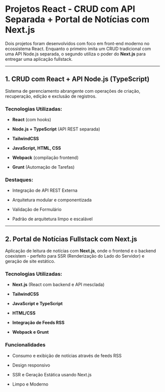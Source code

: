 # Projetos React - CRUD com API Separada + Portal de Notícias com Next.js

Dois projetos foram desenvolvidos com foco em front-end moderno no ecossistema React. 
Enquanto o primeiro imita um CRUD tradicional com uma API Node.js separada, 
o segundo utiliza o poder do **Next.js** para entregar uma aplicação fullstack.

---

## 1. CRUD com React + API Node.js (TypeScript)

Sistema de gerenciamento abrangente com operações de criação, recuperação, edição e exclusão de registros.

###  Tecnologias Utilizadas:

- **React** (com hooks)

- **Node.js + TypeScript** (API REST separada)

- **TailwindCSS**

- **JavaScript, HTML, CSS**

- **Webpack** (compilação frontend)

- **Grunt** (Automação de Tarefas)

###  Destaques:

- Integração de API REST Externa

- Arquitetura modular e componentizada

- Validação de Formulário

- Padrão de arquitetura limpo e escalável

---

## 2. Portal de Notícias Fullstack com Next.js

Aplicação de leitura de notícias com **Next.js**, onde o frontend e o backend coexistem - perfeito para SSR (Renderização do Lado do Servidor) e geração de site estático.

### Tecnologias Utilizadas:

- **Next.js** (React com backend e API mesclada)

- **TailwindCSS**

- **JavaScript e TypeScript**

- **HTML/CSS**

- **Integração de Feeds RSS**

- **Webpack e Grunt**

###  Funcionalidades

- Consumo e exibição de notícias através de feeds RSS

- Design responsivo

- SSR e Geração Estática usando Next.js

- Limpo e Moderno


